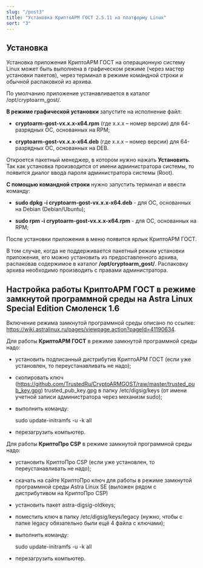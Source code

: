 ```yaml
---
slug: "/post3"
title: "Установка КриптоАРМ ГОСТ 2.5.11	на платформу Linux"
sort: "3"
---
```


## Установка 

Установка приложения КриптоАРМ ГОСТ на операционную систему Linux может быть выполнена в графическом режиме (через мастер установки пакетов), через терминал в режиме командной строки и обычной распаковкой из архива.

По умолчанию приложение устанавливается в каталог /opt/cryptoarm\_gost/.

**В режиме графической установки** запустите на исполнение файл:

   -  **cryptoarm-gost-vx.x.x-x64.rpm** (где x.x.x – номер версии) для
    64-разрядных ОС, основанных на RPM;

   -  **cryptoarm-gost-vx.x.x-x64.deb** (где x.x.x – номер версии) для
    64-разрядных ОС, основанных на DEB.

Откроется пакетный менеджер, в котором нужно нажать **Установить**. Так как установка производится от имени администратора системы, то появится диалог ввода пароля администратора системы (Root).

**С помощью командной строки** нужно запустить терминал и ввести команду:

 - **sudo dpkg -i cryptoarm-gost-vx.x.x-x64.deb** - для ОС, основанных на
    Debian (Debian/Ubuntu);

 -  **sudo rpm -i cryptoarm-gost-vx.x.x-x64.rpm** - для ОС, основанных на RPM;

После установки приложения в меню появится ярлык КриптоАРМ ГОСТ. 

В том случае, когда не поддерживается пакетный режим установки приложения, его можно установить из предоставленного архива, распаковав содержимое в каталог **/opt/cryptoarm_gost/**. Распаковку архива необходимо производить с правами администратора.

## Настройка работы КриптоАРМ ГОСТ в режиме замкнутой программной среды на Astra Linux Special Edition Смоленск 1.6

Включение режима замкнутой программной среды описано по ссылке:
<https://wiki.astralinux.ru/pages/viewpage.action?pageId=41190634>.

Для работы **КриптоАРМ ГОСТ** в режиме замкнутой программной среды надо:

-   установить подписанный дистрибутив КриптоАРМ ГОСТ (если уже установлен, то
    переустанавливать не надо);

-   скопировать ключ
    (<https://github.com/TrustedRu/CryptoARMGOST/raw/master/trusted_pub_key.gpg>)
    trusted_pub_key.gpg в папку /etc/digsig/keys (от имени учетной записи
    администратора через механизм sudo);

-   выполнить команду:

    sudo update-initramfs -u -k all

-   перезагрузить компьютер.

Для работы **КриптоПро CSP** в режиме замкнутой программной среды надо:

-   установить КриптоПро CSP (если уже установлен, то переустанавливать не
    надо);

-   скачать на сайте КриптоПро ключ для работы в режиме замкнутой программной
    среды Astra Linux SE (выложен рядом с дистрибутивом на КриптоПро CSP)

-   установить пакет astra-digsig-oldkeys;

-   поместить ключ в папку /etc/digsig/keys/legacy (нужно, чтобы с папке legacy
    обязательно были ещё 4 файла с ключами);

-   выполнить команду:

    sudo update-initramfs -u -k all

-   перезагрузить компьютер.
